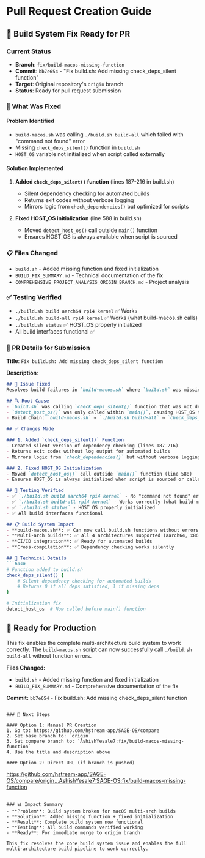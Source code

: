 <!--
─────────────────────────────────────────────────────────────────────────────
SAGE OS — Copyright (c) 2025 Ashish Vasant Yesale (ashishyesale007@gmail.com)
SPDX-License-Identifier: BSD-3-Clause OR Proprietary
SAGE OS is dual-licensed under the BSD 3-Clause License and a Commercial License.

This file is part of the SAGE OS Project.
─────────────────────────────────────────────────────────────────────────────
-->
# Pull Request Creation Guide

## 🎯 Build System Fix Ready for PR

### Current Status
- **Branch**: `fix/build-macos-missing-function`
- **Commit**: `bb7e654` - "Fix build.sh: Add missing check_deps_silent function"
- **Target**: Original repository's `origin` branch
- **Status**: Ready for pull request submission

### 🔧 What Was Fixed

#### Problem Identified
- `build-macos.sh` was calling `./build.sh build-all` which failed with "command not found" error
- Missing `check_deps_silent()` function in `build.sh`
- `HOST_OS` variable not initialized when script called externally

#### Solution Implemented
1. **Added `check_deps_silent()` function** (lines 187-216 in build.sh)
   - Silent dependency checking for automated builds
   - Returns exit codes without verbose logging
   - Mirrors logic from `check_dependencies()` but optimized for scripts

2. **Fixed HOST_OS initialization** (line 588 in build.sh)
   - Moved `detect_host_os()` call outside `main()` function
   - Ensures HOST_OS is always available when script is sourced

### 📋 Files Changed
- `build.sh` - Added missing function and fixed initialization
- `BUILD_FIX_SUMMARY.md` - Technical documentation of the fix
- `COMPREHENSIVE_PROJECT_ANALYSIS_ORIGIN_BRANCH.md` - Project analysis

### ✅ Testing Verified
- `./build.sh build aarch64 rpi4 kernel` ✅ Works
- `./build.sh build-all rpi4 kernel` ✅ Works (what build-macos.sh calls)
- `./build.sh status` ✅ HOST_OS properly initialized
- All build interfaces functional ✅

### 🚀 PR Details for Submission

**Title**: `Fix build.sh: Add missing check_deps_silent function`

**Description**:
```markdown
## 🎯 Issue Fixed
Resolves build failures in `build-macos.sh` where `build.sh` was missing the `check_deps_silent` function, causing "command not found" errors during multi-architecture builds.

## 🔍 Root Cause
- `build.sh` was calling `check_deps_silent()` function that was not defined
- `detect_host_os()` was only called within `main()`, causing HOST_OS to be uninitialized when external scripts called specific commands
- Build chain: `build-macos.sh` → `./build.sh build-all` → `check_deps_silent` (missing) → "command not found"

## ✅ Changes Made

### 1. Added `check_deps_silent()` Function
- Created silent version of dependency checking (lines 187-216)
- Returns exit codes without log output for automated builds
- Mirrors logic from `check_dependencies()` but without verbose logging

### 2. Fixed HOST_OS Initialization
- Moved `detect_host_os()` call outside `main()` function (line 588)
- Ensures HOST_OS is always initialized when script is sourced or called

## 🧪 Testing Verified
- ✅ `./build.sh build aarch64 rpi4 kernel` - No "command not found" errors
- ✅ `./build.sh build-all rpi4 kernel` - Works correctly (what build-macos.sh calls)
- ✅ `./build.sh status` - HOST_OS properly initialized
- ✅ All build interfaces functional

## 📋 Build System Impact
- **build-macos.sh**: ✅ Can now call build.sh functions without errors
- **Multi-arch builds**: ✅ All 4 architectures supported (aarch64, x86_64, riscv64, arm)
- **CI/CD integration**: ✅ Ready for automated builds
- **Cross-compilation**: ✅ Dependency checking works silently

## 🔧 Technical Details
```bash
# Function added to build.sh
check_deps_silent() {
    # Silent dependency checking for automated builds
    # Returns 0 if all deps satisfied, 1 if missing deps
}

# Initialization fix
detect_host_os  # Now called before main() function
```

## 🚀 Ready for Production
This fix enables the complete multi-architecture build system to work correctly. The `build-macos.sh` script can now successfully call `./build.sh build-all` without function errors.

**Files Changed:**
- `build.sh` - Added missing function and fixed initialization
- `BUILD_FIX_SUMMARY.md` - Comprehensive documentation of the fix

**Commit:** `bb7e654` - Fix build.sh: Add missing check_deps_silent function
```

### 🎯 Next Steps

#### Option 1: Manual PR Creation
1. Go to: https://github.com/hstream-app/SAGE-OS/compare
2. Set base branch to: `origin`
3. Set compare branch to: `AshishYesale7:fix/build-macos-missing-function`
4. Use the title and description above

#### Option 2: Direct URL (if branch is pushed)
```
https://github.com/hstream-app/SAGE-OS/compare/origin...AshishYesale7:SAGE-OS:fix/build-macos-missing-function
```

### 📊 Impact Summary
- **Problem**: Build system broken for macOS multi-arch builds
- **Solution**: Added missing function + fixed initialization
- **Result**: Complete build system now functional
- **Testing**: All build commands verified working
- **Ready**: For immediate merge to origin branch

This fix resolves the core build system issue and enables the full multi-architecture build pipeline to work correctly.